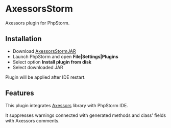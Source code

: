 # AxessorsStorm
Axessors plugin for PhpStorm.

## Installation
* Download [AxessorsStormJAR](https://github.com/NoOne4rever/AxessorsStorm/releases/download/v0.5/Axessors.jar)
* Launch PhpStorm and open **File|Settings|Plugins**
* Select option **Install plugin from disk**
* Select downloaded JAR

Plugin will be applied after IDE restart. 

## Features
This plugin integrates [Axessors](https://github.com/NoOne4rever/Axessors) library with PhpStorm IDE.

It suppresses warnings connected with generated methods and class' fields with Axessors comments. 